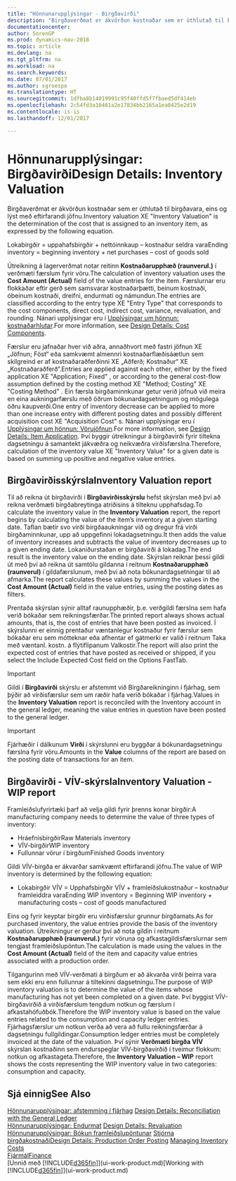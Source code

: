 ```yaml
---
title: "Hönnunarupplýsingar - Birgðavirði"
description: "Birgðaverðmat er ákvörðun kostnaðar sem er úthlutað til birgðavara, eins og lýst með eftirfarandi jöfnu."
documentationcenter: 
author: SorenGP
ms.prod: dynamics-nav-2018
ms.topic: article
ms.devlang: na
ms.tgt_pltfrm: na
ms.workload: na
ms.search.keywords: 
ms.date: 07/01/2017
ms.author: sgroespe
ms.translationtype: HT
ms.sourcegitcommit: 1dfba8b14019991c95f40ffd5f7fbaed5df414eb
ms.openlocfilehash: 2c54fd3a10461a2e17834bb2165a1ea0425e2d19
ms.contentlocale: is-is
ms.lasthandoff: 12/01/2017

---
```

# <a name="design-details-inventory-valuation"></a><span data-ttu-id="b21e8-103">Hönnunarupplýsingar: Birgðavirði</span><span class="sxs-lookup"><span data-stu-id="b21e8-103">Design Details: Inventory Valuation</span></span>
<span data-ttu-id="b21e8-104">Birgðaverðmat er ákvörðun kostnaðar sem er úthlutað til birgðavara, eins og lýst með eftirfarandi jöfnu.</span><span class="sxs-lookup"><span data-stu-id="b21e8-104">Inventory valuation XE "Inventory Valuation"  is the determination of the cost that is assigned to an inventory item, as expressed by the following equation.</span></span>  

<span data-ttu-id="b21e8-105">Lokabirgðir = uppahafsbirgðir + nettóinnkaup – kostnaður seldra vara</span><span class="sxs-lookup"><span data-stu-id="b21e8-105">Ending inventory = beginning inventory + net purchases – cost of goods sold</span></span>  

<span data-ttu-id="b21e8-106">Útreikning á lagerverðmat notar reitinn **Kostnaðarupphæð (raunverul.)** í verðmæti færslum fyrir vöru.</span><span class="sxs-lookup"><span data-stu-id="b21e8-106">The calculation of inventory valuation uses the **Cost Amount (Actual)** field of the value entries for the item.</span></span> <span data-ttu-id="b21e8-107">Færslurnar eru flokkaðar eftir gerð sem samsvarar kostnaðarþætti, beinum kostnaði, óbeinum kostnaði, dreifni, endurmati og námundun.</span><span class="sxs-lookup"><span data-stu-id="b21e8-107">The entries are classified according to the entry type XE "Entry Type"  that corresponds to the cost components, direct cost, indirect cost, variance, revaluation, and rounding.</span></span> <span data-ttu-id="b21e8-108">Nánari upplýsingar eru í [Upplýsingar um hönnun: kostnaðarhlutar](design-details-cost-components.md).</span><span class="sxs-lookup"><span data-stu-id="b21e8-108">For more information, see [Design Details: Cost Components](design-details-cost-components.md).</span></span>  

<span data-ttu-id="b21e8-109">Færslur eru jafnaðar hver við aðra, annaðhvort með fastri jöfnun XE „Jöfnun; Föst“ eða samkvæmt almennri kostnaðarflæðisáætlun sem skilgreind er af kostnaðaraðferðinni XE „Aðferð; Kostnaður“  XE „Kostnaðaraðferð“.</span><span class="sxs-lookup"><span data-stu-id="b21e8-109">Entries are applied against each other, either by the fixed application XE "Application; Fixed" , or according to the general cost-flow assumption defined by the costing method XE "Method; Costing"  XE "Costing Method" .</span></span> <span data-ttu-id="b21e8-110">Ein færsla birgðaminnkunar getur verið jöfnuð við meira en eina aukningarfærslu með öðrum bókunardagsetningum og mögulega öðru kaupverði.</span><span class="sxs-lookup"><span data-stu-id="b21e8-110">One entry of inventory decrease can be applied to more than one increase entry with different posting dates and possibly different acquisition cost XE "Acquisition Cost" s.</span></span> <span data-ttu-id="b21e8-111">Nánari upplýsingar eru í [Upplýsingar um hönnun: Vörujöfnun](design-details-item-application.md).</span><span class="sxs-lookup"><span data-stu-id="b21e8-111">For more information, see [Design Details: Item Application](design-details-item-application.md).</span></span> <span data-ttu-id="b21e8-112">Því byggir útreikningur á birgðavirði fyrir tiltekna dagsetningu á samantekt jákvæðra og neikvæðra virðisfærslna.</span><span class="sxs-lookup"><span data-stu-id="b21e8-112">Therefore, calculation of the inventory value XE "Inventory Value"  for a given date is based on summing up positive and negative value entries.</span></span>  

## <a name="inventory-valuation-report"></a><span data-ttu-id="b21e8-113">Birgðavirðisskýrsla</span><span class="sxs-lookup"><span data-stu-id="b21e8-113">Inventory Valuation report</span></span>  
<span data-ttu-id="b21e8-114">Til að reikna út birgðavirði í **Birgðavirðisskýrslu** hefst skýrslan með því að reikna verðmæti birgðabreytinga atriðisins á tilteknu upphafsdag.</span><span class="sxs-lookup"><span data-stu-id="b21e8-114">To calculate the inventory value in the **Inventory Valuation** report, the report begins by calculating the value of the item’s inventory at a given starting date.</span></span> <span data-ttu-id="b21e8-115">Taflan bætir svo virði birgðaaukningar við og dregur frá virði birgðaminnkunar, upp að uppgefinni lokadagsetningu.</span><span class="sxs-lookup"><span data-stu-id="b21e8-115">It then adds the value of inventory increases and subtracts the value of inventory decreases up to a given ending date.</span></span> <span data-ttu-id="b21e8-116">Lokaniðurstaðan er birgðavirði á lokadag.</span><span class="sxs-lookup"><span data-stu-id="b21e8-116">The end result is the inventory value on the ending date.</span></span> <span data-ttu-id="b21e8-117">Skýrslan reiknar þessi gildi út með því að reikna út samtölu gildanna í reitnum **Kostnaðarupphæð (raunverul)** í gildafærslunum, með því að nota bókunardagsetningar til að afmarka.</span><span class="sxs-lookup"><span data-stu-id="b21e8-117">The report calculates these values by summing the values in the **Cost Amount (Actual)** field in the value entries, using the posting dates as filters.</span></span>  

<span data-ttu-id="b21e8-118">Prentaða skýrslan sýnir alltaf raunupphæðir, þ.e. verðgildi færslna sem hafa verið bókaðar sem reikningsfærðar.</span><span class="sxs-lookup"><span data-stu-id="b21e8-118">The printed report always shows actual amounts, that is, the cost of entries that have been posted as invoiced.</span></span> <span data-ttu-id="b21e8-119">Í skýrslunni er einnig prentaður væntanlegur kostnaður fyrir færslur sem bókaðar eru sem mótteknar eða afhentar ef gátmerki er valið í reitnum Taka með væntanl. kostn. á flýtiflipanum Valkostir.</span><span class="sxs-lookup"><span data-stu-id="b21e8-119">The report will also print the expected cost of entries that have posted as received or shipped, if you select the Include Expected Cost field on the Options FastTab.</span></span>  

> [!IMPORTANT]  
>  <span data-ttu-id="b21e8-120">Gildi í **Birgðavirði** skýrslu er afstemmt við Birgðareikninginn í fjárhag, sem þýðir að virðisfærslur sem um ræðir hafa verið bókaðar í fjárhag.</span><span class="sxs-lookup"><span data-stu-id="b21e8-120">Values in the **Inventory Valuation** report is reconciled with the Inventory account in the general ledger, meaning the value entries in question have been posted to the general ledger.</span></span>  

> [!IMPORTANT]  
>  <span data-ttu-id="b21e8-121">Fjárhæðir í dálkunum **Virði** í skýrslunni eru byggðar á bókunardagsetningu færslna fyrir vöru.</span><span class="sxs-lookup"><span data-stu-id="b21e8-121">Amounts in the **Value** columns of the report are based on the posting date of transactions for an item.</span></span>  

## <a name="inventory-valuation---wip-report"></a><span data-ttu-id="b21e8-122">Birgðavirði - VÍV-skýrsla</span><span class="sxs-lookup"><span data-stu-id="b21e8-122">Inventory Valuation - WIP report</span></span>  
<span data-ttu-id="b21e8-123">Framleiðslufyrirtæki þarf að velja gildi fyrir þrenns konar birgðir:</span><span class="sxs-lookup"><span data-stu-id="b21e8-123">A manufacturing company needs to determine the value of three types of inventory:</span></span>  

* <span data-ttu-id="b21e8-124">Hráefnisbirgðir</span><span class="sxs-lookup"><span data-stu-id="b21e8-124">Raw Materials inventory</span></span>  
* <span data-ttu-id="b21e8-125">VÍV-birgðir</span><span class="sxs-lookup"><span data-stu-id="b21e8-125">WIP inventory</span></span>  
* <span data-ttu-id="b21e8-126">Fullunnar vörur í birgðum</span><span class="sxs-lookup"><span data-stu-id="b21e8-126">Finished Goods inventory</span></span>  

<span data-ttu-id="b21e8-127">Gildi VÍV-birgða er ákvarðar samkvæmt eftirfarandi jöfnu.</span><span class="sxs-lookup"><span data-stu-id="b21e8-127">The value of WIP inventory is determined by the following equation:</span></span>  

* <span data-ttu-id="b21e8-128">Lokabirgðir VÍV = Upphafsbirgðir VÍV + framleiðslukostnaður – kostnaður framleiddra vara</span><span class="sxs-lookup"><span data-stu-id="b21e8-128">Ending WIP inventory = Beginning WIP inventory + manufacturing costs – cost of goods manufactured</span></span>  

<span data-ttu-id="b21e8-129">Eins og fyrir keyptar birgðir eru virðisfærslur grunnur birgðamats.</span><span class="sxs-lookup"><span data-stu-id="b21e8-129">As for purchased inventory, the value entries provide the basis of the inventory valuation.</span></span> <span data-ttu-id="b21e8-130">Útreikningur er gerður því að nota gildin í reitnum **Kostnaðarupphæð (raunverul.)** fyrir vöruna og afkastagildisfærslurnar sem tengjast framleiðslupöntun.</span><span class="sxs-lookup"><span data-stu-id="b21e8-130">The calculation is made using the values in the **Cost Amount (Actual)** field of the item and capacity value entries associated with a production order.</span></span>  

<span data-ttu-id="b21e8-131">Tilgangurinn með VÍV-verðmati á birgðum er að ákvarða virði þeirra vara sem ekki eru enn fullunnar á tiltekinni dagsetningu.</span><span class="sxs-lookup"><span data-stu-id="b21e8-131">The purpose of WIP inventory valuation is to determine the value of the items whose manufacturing has not yet been completed on a given date.</span></span> <span data-ttu-id="b21e8-132">Því byggist VÍV-birgðavirðið á virðisfærslum tengdum notkun og færslum í afkastahöfuðbók.</span><span class="sxs-lookup"><span data-stu-id="b21e8-132">Therefore the WIP inventory value is based on the value entries related to the consumption and capacity ledger entries.</span></span> <span data-ttu-id="b21e8-133">Fjárhagsfærslur um notkun verða að vera að fullu reikningsfærðar á dagsetningu fullgildingar.</span><span class="sxs-lookup"><span data-stu-id="b21e8-133">Consumption ledger entries must be completely invoiced at the date of the valuation.</span></span> <span data-ttu-id="b21e8-134">Því sýnir **Verðmæti birgða VÍV** skýrslan kostnaðinn sem endurspeglar VÍV-birgðavirðið í tveimur flokkum: notkun og afkastageta.</span><span class="sxs-lookup"><span data-stu-id="b21e8-134">Therefore, the **Inventory Valuation – WIP** report shows the costs representing the WIP inventory value in two categories: consumption and capacity.</span></span>  

## <a name="see-also"></a><span data-ttu-id="b21e8-135">Sjá einnig</span><span class="sxs-lookup"><span data-stu-id="b21e8-135">See Also</span></span>  
<span data-ttu-id="b21e8-136">[Hönnunarupplýsingar: afstemming í fjárhag](design-details-reconciliation-with-the-general-ledger.md) </span><span class="sxs-lookup"><span data-stu-id="b21e8-136">[Design Details: Reconciliation with the General Ledger](design-details-reconciliation-with-the-general-ledger.md) </span></span>  
<span data-ttu-id="b21e8-137">[Hönnunarupplýsingar: Endurmat](design-details-revaluation.md) </span><span class="sxs-lookup"><span data-stu-id="b21e8-137">[Design Details: Revaluation](design-details-revaluation.md) </span></span>  
<span data-ttu-id="b21e8-138">[Hönnunarupplýsingar: Bókun framleiðslupöntunar](design-details-production-order-posting.md)
[Stjórna birgðakostnaði](finance-manage-inventory-costs.md)</span><span class="sxs-lookup"><span data-stu-id="b21e8-138">[Design Details: Production Order Posting](design-details-production-order-posting.md)
[Managing Inventory Costs](finance-manage-inventory-costs.md)</span></span>  
[<span data-ttu-id="b21e8-139">Fjármál</span><span class="sxs-lookup"><span data-stu-id="b21e8-139">Finance</span></span>](finance.md)  
<span data-ttu-id="b21e8-140">[Unnið með [!INCLUDE[d365fin](includes/d365fin_md.md)]](ui-work-product.md)</span><span class="sxs-lookup"><span data-stu-id="b21e8-140">[Working with [!INCLUDE[d365fin](includes/d365fin_md.md)]](ui-work-product.md)</span></span>

